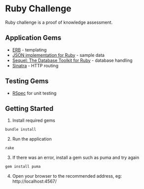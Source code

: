 # Ruby Challenge

Ruby challenge is a proof of knowledge assessment.

## Application Gems

* [ERB](https://github.com/ruby/erb) - templating
* [JSON implementation for Ruby](https://github.com/flori/json) - sample data
* [Sequel: The Database Toolkit for Ruby](https://github.com/jeremyevans/sequel) - database handling
* [Sinatra](https://github.com/sinatra/sinatra) - HTTP routing

## Testing Gems

* [RSpec](https://github.com/rspec/rspec) for unit testing

## Getting Started

1. Install required gems

  ```bash
  bundle install
  ```

2. Run the application

  ```bash
  rake
  ```

3. If there was an error, install a gem such as puma and try again
  ```bash
  gem install puma
  ```

4. Open your browser to the recommended address, eg: http://localhost:4567/
